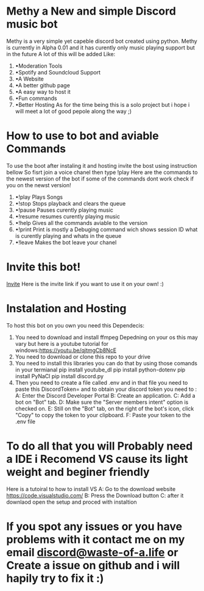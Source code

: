 # Methy a New and simple Discord music bot
 Methy is a very simple yet capeble discord bot created using python.
 Methy is currently in Alpha 0.01 and it has curently only music playing support but in the future A lot of this will be added Like:
 1. •Moderation Tools
 2. •Spotify and Soundcloud Support
 3. •A Website
 4. •A better github page
 5. •A easy way to host it
 6. •Fun commands
 7. •Better Hosting
 As for the time being this is a solo project but i hope i will meet a lot of good pepole along the way ;)
 # How to use to bot and aviable Commands
To use the boot after instaling it and hosting invite the bost using instruction bellow
So fisrt join a voice chanel then type !play <song name or Url>
Here are the commands to the newest version of the bot if some of the commands dont work check if you on the newst version!
1. •!play <Song name or Url> Plays Songs
2. •!stop Stops playback and clears the queue
3. •!pause Pauses curently playing music
4. •!resume resumes curently playing music
5. •!help Gives all the commands aviable to the version
6. •!print Print is mostly a Debuging command wich shows session ID what is curently playing and whats in the queue
7. •!leave Makes the bot leave your chanel
# Invite this bot! 
[Invite](https://discord.com/api/oauth2/authorize?client_id=1068953280316702820&permissions=829196606272&scope=bot)
Here is the invite link if you want to use it on your own! :)
 # Instalation and Hosting
 To host this bot on you own you need this Dependecis:
 1. You need to download and install ffmpeg
  Depedning on your os this may vary but here is a youtube tutorial for windows:https://youtu.be/qjtmgCb8NcE
 2. You need to download or clone this repo to your drive
 3. You need to install this libraries you can do that by using those comands in your termianal
  pip install youtube_dl
  pip install python-dotenv
  pip install PyNaCl
  pip install discord.py
4. Then you need to create a file called .env and in that file you need to paste this DiscordToken=<Your token here WITHOUT THE BRACETS>
and to obtain your discord token you need to :
A: Enter the Discord Developer Portal
B: Create an application.
C: Add a bot on "Bot" tab.
D: Make sure the "Server members intent" option is checked on.
E: Still on the "Bot" tab, on the right of the bot's icon, click "Copy" to copy the token to your clipboard.
F: Paste your token to the .env file
# To  do all that you will Probably need a IDE i Recomend VS cause its light weight and beginer friendly
Here is a tutoiral to how to install VS
A: Go to the download website https://code.visualstudio.com/
B: Press the Download button 
C: after it downlaod open the setup and proced with instaltion
# If you spot any issues or you have problems with it contact me on my email discord@waste-of-a.life or Create a issue on github and i will hapily try to fix it :)
